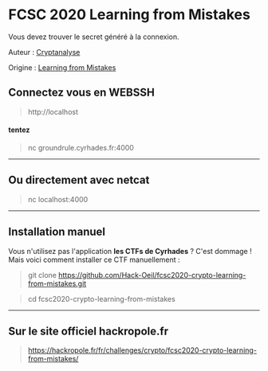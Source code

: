 # FCSC 2020 Learning from Mistakes

Vous devez trouver le secret généré à la connexion.


Auteur : [Cryptanalyse](https://twitter.com/Cryptanalyse)

Origine : [Learning from Mistakes](https://hackropole.fr/fr/challenges/crypto/fcsc2020-crypto-learning-from-mistakes/)


## Connectez vous en WEBSSH
> http://localhost

#### tentez 
> nc groundrule.cyrhades.fr:4000


-----------

## Ou directement avec netcat
> nc localhost:4000

-----------

## Installation manuel
Vous n'utilisez pas l'application **les CTFs de Cyrhades** ? C'est dommage !
Mais voici comment installer ce CTF manuellement :

> git clone https://github.com/Hack-Oeil/fcsc2020-crypto-learning-from-mistakes.git

> cd fcsc2020-crypto-learning-from-mistakes


-----------

## Sur le site officiel hackropole.fr
> https://hackropole.fr/fr/challenges/crypto/fcsc2020-crypto-learning-from-mistakes/